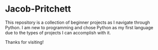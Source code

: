 # Jacob-Pritchett

This repository is a collection of beginner projects as I navigate through Python. I am new to programming and chose Python as my first language due to the types of projects I can accomplish with it. 

Thanks for visiting!
